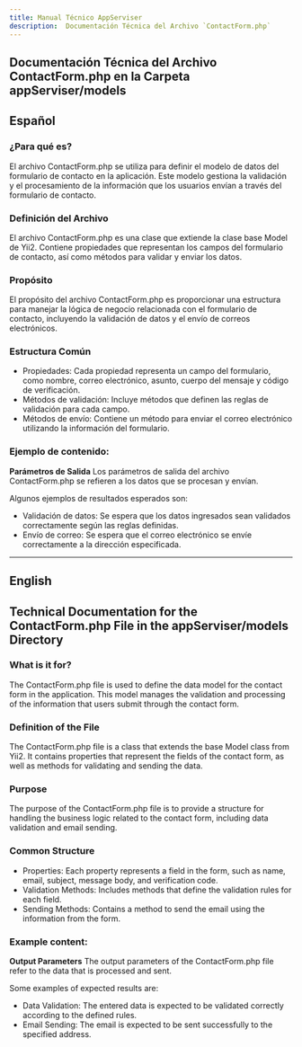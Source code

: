 ```yaml
---
title: Manual Técnico AppServiser
description:  Documentación Técnica del Archivo `ContactForm.php`
---
```


## Documentación Técnica del Archivo ContactForm.php en la Carpeta appServiser/models

## Español

### ¿Para qué es?
El archivo ContactForm.php se utiliza para definir el modelo de datos del formulario de contacto en la aplicación. Este modelo gestiona la validación y el procesamiento de la información que los usuarios envían a través del formulario de contacto.

### Definición del Archivo
El archivo ContactForm.php es una clase que extiende la clase base Model de Yii2. Contiene propiedades que representan los campos del formulario de contacto, así como métodos para validar y enviar los datos.

### Propósito
El propósito del archivo ContactForm.php es proporcionar una estructura para manejar la lógica de negocio relacionada con el formulario de contacto, incluyendo la validación de datos y el envío de correos electrónicos.

### Estructura Común

- Propiedades: Cada propiedad representa un campo del formulario, como nombre, correo electrónico, asunto, cuerpo del mensaje y código de verificación.
- Métodos de validación: Incluye métodos que definen las reglas de validación para cada campo.
- Métodos de envío: Contiene un método para enviar el correo electrónico utilizando la información del formulario.

### Ejemplo de contenido:
**Parámetros de Salida**
Los parámetros de salida del archivo ContactForm.php se refieren a los datos que se procesan y envían. 

Algunos ejemplos de resultados esperados son:
- Validación de datos: Se espera que los datos ingresados sean validados correctamente según las reglas definidas.
- Envío de correo: Se espera que el correo electrónico se envíe correctamente a la dirección especificada.

---

## English

## Technical Documentation for the ContactForm.php File in the appServiser/models Directory

### What is it for?
The ContactForm.php file is used to define the data model for the contact form in the application. This model manages the validation and processing of the information that users submit through the contact form.

### Definition of the File
The ContactForm.php file is a class that extends the base Model class from Yii2. It contains properties that represent the fields of the contact form, as well as methods for validating and sending the data.

### Purpose
The purpose of the ContactForm.php file is to provide a structure for handling the business logic related to the contact form, including data validation and email sending.

### Common Structure
- Properties: Each property represents a field in the form, such as name, email, subject, message body, and verification code.
- Validation Methods: Includes methods that define the validation rules for each field.
- Sending Methods: Contains a method to send the email using the information from the form.

### Example content:
**Output Parameters**
The output parameters of the ContactForm.php file refer to the data that is processed and sent. 

Some examples of expected results are:
- Data Validation: The entered data is expected to be validated correctly according to the defined rules.
- Email Sending: The email is expected to be sent successfully to the specified address.